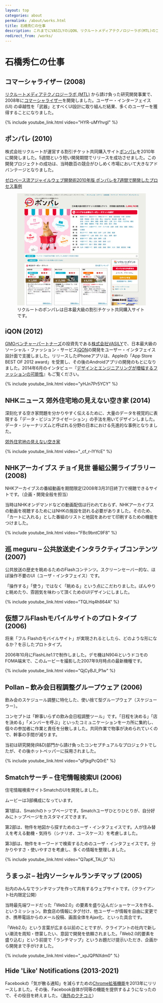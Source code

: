 ```yaml
---
layout: top
categories: about
permalink: /about/works.html
title: 石橋秀仁の仕事
description: これまでにVASILYのiQON、リクルートメディアテクノロジーラボ(MTL)のコマーシャライザー、リクルートのポンパレなどの開発に携わりました。
redirect_from: /works/
---
```


# 石橋秀仁の仕事

## コマーシャライザー (2008)

[リクルートメディアテクノロジーラボ (MTL)](http://mtl.recruit.co.jp/) から請け負った研究開発事業で、2008年に[コマーシャライザー](http://mtl.recruit.co.jp/works/2008/cmizer.html)を開発しました。ユーザー・インターフェイス (UI) の卓越性を「武器」とすべくUI設計に取り組んだ結果、多くのユーザーを獲得することになりました。

{% include youtube_link.html video="HYR-uMYhvgI" %}

## ポンパレ (2010)

株式会社リクルートが運営する割引チケット共同購入サイト[ポンパレ](http://ponpare.jp)を2010年に開発しました。5週間という短い開発期間でリリースを成功させました。この開発プロジェクトの成功は、当時数百の競合がひしめく市場において大きなアドバンテージとなりました。

[ゼロベース流アジャイルウェブ開発術2010年版 ポンパレを7週間で開発したプロセス事例](/blog/2012/07/09/agile-development.html)

<figure>
  <img src="/assets/about/2015-01-12-works/ponpare.png" alt="ポンパレのスクリーンショット">
  <figcaption>リクルートのポンパレは日本最大級の割引チケット共同購入サイトです。</figcaption>
</figure>

## iQON (2012)

[GMOベンチャーパートナーズ](http://www.gmo-vp.com)の投資先である[株式会社VASILY](http://vasily.jp)で、日本最大級のソーシャル・ファッション・サービス[iQON](http://www.iqon.jp)の開発をユーザー・インタフェイス設計面で支援しました。リリースしたiPhoneアプリは、Appleの「App Store BEST OF 2012 award」を受賞し、その後のAndroidアプリの開発のもとになりました。2014年6月のインタビュー『[デザインとエンジニアリングが増幅するファッションの可能性](http://gmo-vp.com/interview/2014/08/2.html)』もご覧ください。

{% include youtube_link.html video="yHJn7Pr5YCY" %}

## NHKニュース 郊外住宅地の見えない空き家 (2014)

深刻化する空き家問題を分かりやすく伝えるために、大量のデータを視覚的に表現する「データ・ビジュアライゼーション」の手法を用いてデザインしました。データ・ジャーナリズムと呼ばれる分野の日本における先進的な事例となりました。

[郊外住宅地の見えない空き家](http://www3.nhk.or.jp/news/akiya/)

{% include youtube_link.html video="_cf_r-lYYcE" %}

## NHKアーカイブス チョイ見世 番組公開ライブラリー (2008)

NHKアーカイブスの番組動画を期間限定(2008年3月31日終了)で視聴できるサイトです。（企画・開発全般を担当）

当時はNHKオンデマンドなどの動画配信は行われておらず、NHKアーカイブスの動画を視聴するためにはNHKの施設を訪れる必要がありました。そのため、「カートに入れる」とした番組のリストと地図をあわせて印刷するための機能をつけました。

{% include youtube_link.html video="FBc9bntC9F8" %}

## 巡 meguru – 公共放送史インタラクティブコンテンツ (2007)

公共放送の歴史を眺めるためのFlashコンテンツ。スクリーンセーバー的な、ほぼ操作不要のUI（ユーザ・インタフェイス）です。

「操作する」「使う」ではなく「眺める」という点にこだわりました。ぼんやりと眺めたり、雰囲気を味わって頂くためのUIデザインにしました。

{% include youtube_link.html video="TQLHq4h864A" %}

## 仮想フルFlashモバイルサイトのプロトタイプ (2006)

将来「フル Flashのモバイルサイト」が実現されるとしたら、どのような形になるか？を示したプロトタイプ。

2006年10月にFlashLite1.1で制作しました。デモ機はN904iというドコモのFOMA端末で、このムービーを撮影した2007年9月時点の最新機種です。　

{% include youtube_link.html video="QjCyBJI_P1w" %}

## Pollan – 飲み会日程調整グループウェア (2006)

飲み会のスケジュール調整に特化した、使い捨て型グループウェア（スケジューラー）。

コンセプトは「幹事いらずの飲み会日程調整ツール」です。「日程を決める」「店を決める」「メンバーを呼ぶ」といったコミュニケーションを一カ所に集約し、個々の参加者に作業と責任を分散しました。共同作業で物事が決められていくので、幹事の手間が減ります。

当初は研究開発(R&D)部門から請け負ったコンセプチュアルなプロジェクトでしたが、その後ホットペッパーに採用されました。

{% include youtube_link.html video="qPjkgPcQ0rE" %}

## Smatchサーチ – 住宅情報検索UI (2006)

住宅情報検索サイトSmatchのUIを開発しました。

ムービーは3部構成になっています。

第1部は、Smatchのトップページです。Smatchユーザひとりひとりが、自分好みにトップページをカスタマイズできます。

第2部は、物件を地図から探すためのユーザ・インタフェイスです。人が住み替えを考える動機・気持ち（シナリオ、ユースケース）を考慮しました。

第3部は、物件をキーワードで検索するためのユーザ・インタフェイスです。分かりやすさ・使いやすさを考慮し、多くの情報を整理しました。

{% include youtube_link.html video="Q7apK_TAi_0" %}

## うまっぷ – 社内ソーシャルランチマップ (2005)

社内のみんなでランチマップを作って共有するウェブサイトです。（クライアント社内限定公開）

当時最先端ワードだった「Web2.0」の要素を盛り込んだショーケースを作る、というミッション。飲食店の情報にタグ付け、他ユーザーが情報を自由に変更でき、携帯電話からのメール投稿、画面全体をAjax化、といった具合です。

「Web2.0」という言葉が広まる以前のことですが、クライアントの社内で新しい潮流を周知・啓蒙したい、意図で開発を依頼されました。「Web2.0的要素を盛り込む」という前提で「ランチマップ」というお題だけ提示いただき、企画から開発まで手がけました。

{% include youtube_link.html video="_xpJQPNXdm0" %}

## Hide 'Like' Notifications (2013-2021)

Facebookの「気が散る通知」を減らすための[Chrome拡張機能](https://chrome.google.com/webstore/detail/hide-likes-on-facebook-no/kbfakkkdllpodegeoggpfcmjabodhpca)を2013年にリリースしました。その後、Facebook自体が同等の機能を提供するようになったので、その役目を終えました。（[海外のクチコミ](https://www.tubblog.co.uk/blog/tech-reviews/hide-facebook-like-notifications/)）
